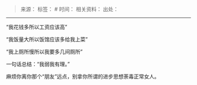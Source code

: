 > 来源：
> 标签： #
> 时间：
> 相关资料：
> 出处：
***

“我花钱多所以工资应该高”

“我饭量大所以饭馆应该多给我上菜”

“我上厕所慢所以我要多几间厕所”

一句话总结：“我弱我有理。”

麻烦你离你那个“朋友”远点，别拿你所谓的进步思想荼毒正常女人。